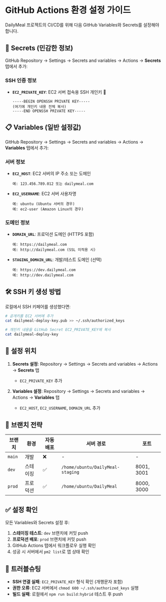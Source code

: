 # GitHub Actions 환경 설정 가이드

DailyMeal 프로젝트의 CI/CD를 위해 다음 GitHub Variables와 Secrets를 설정해야 합니다.

## 🔑 Secrets (민감한 정보)

GitHub Repository → Settings → Secrets and variables → Actions → **Secrets** 탭에서 추가:

### SSH 인증 정보
- **`EC2_PRIVATE_KEY`**: EC2 서버 접속용 SSH 개인키 🔐
  ```
  -----BEGIN OPENSSH PRIVATE KEY-----
  (여기에 개인키 내용 전체 복사)
  -----END OPENSSH PRIVATE KEY-----
  ```

## 📋 Variables (일반 설정값)

GitHub Repository → Settings → Secrets and variables → Actions → **Variables** 탭에서 추가:

### 서버 정보
- **`EC2_HOST`**: EC2 서버의 IP 주소 또는 도메인
  ```
  예: 123.456.789.012 또는 dailymeal.com
  ```

- **`EC2_USERNAME`**: EC2 서버 사용자명
  ```  
  예: ubuntu (Ubuntu 서버의 경우)
  예: ec2-user (Amazon Linux의 경우)
  ```

### 도메인 정보
- **`DOMAIN_URL`**: 프로덕션 도메인 (HTTPS 포함)
  ```
  예: https://dailymeal.com
  예: http://dailymeal.com (SSL 미적용 시)
  ```

- **`STAGING_DOMAIN_URL`**: 개발/테스트 도메인 (선택)
  ```
  예: https://dev.dailymeal.com
  예: http://dev.dailymeal.com
  ```

## 🛠️ SSH 키 생성 방법

로컬에서 SSH 키페어를 생성했다면:

```bash
# 공개키를 EC2 서버에 추가
cat dailymeal-deploy-key.pub >> ~/.ssh/authorized_keys

# 개인키 내용을 GitHub Secret EC2_PRIVATE_KEY에 복사
cat dailymeal-deploy-key
```

## 🎯 설정 위치

1. **Secrets 설정**: Repository → Settings → Secrets and variables → Actions → **Secrets** 탭
   - `EC2_PRIVATE_KEY` 추가

2. **Variables 설정**: Repository → Settings → Secrets and variables → Actions → **Variables** 탭  
   - `EC2_HOST`, `EC2_USERNAME`, `DOMAIN_URL` 추가

## 🌳 브랜치 전략

| 브랜치 | 환경 | 자동 배포 | 서버 경로 | 포트 |
|--------|------|-----------|-----------|------|
| `main` | 개발 | ❌ | - | - |
| `dev` | 스테이징 | ✅ | `/home/ubuntu/DailyMeal-staging` | 8001, 3001 |
| `prod` | 프로덕션 | ✅ | `/home/ubuntu/DailyMeal` | 8000, 3000 |

## ✅ 설정 확인

모든 Variables와 Secrets 설정 후:

1. **스테이징 테스트**: `dev` 브랜치에 커밋 push
2. **프로덕션 배포**: `prod` 브랜치에 커밋 push  
3. GitHub Actions 탭에서 워크플로우 실행 확인
4. 성공 시 서버에서 `pm2 list`로 앱 상태 확인

## 🔧 트러블슈팅

- **SSH 연결 실패**: `EC2_PRIVATE_KEY` 형식 확인 (개행문자 포함)
- **권한 오류**: EC2 서버에서 `chmod 600 ~/.ssh/authorized_keys` 실행
- **빌드 실패**: 로컬에서 `npm run build:hybrid` 테스트 후 push